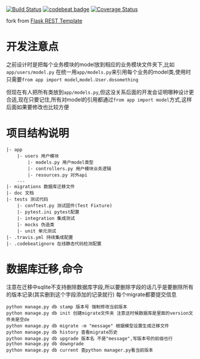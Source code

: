 [![Build Status](https://travis-ci.org/eightHundreds/irides.svg?branch=master)](https://travis-ci.org/eightHundreds/irides)
[![codebeat badge](https://codebeat.co/badges/d536af42-3a52-4dc8-9a13-4465112bed24)](https://codebeat.co/projects/github-com-eighthundreds-irides-master)
[![Coverage Status](https://coveralls.io/repos/github/eightHundreds/irides/badge.svg?branch=master)](https://coveralls.io/github/eightHundreds/irides?branch=master)

fork from [Flask REST Template](https://github.com/alexandre/flask-rest-template)


# 开发注意点

之前设计时是把每个业务模块的model放到相应的业务模块文件夹下,比如`app/users/model.py`
在统一用`app/models.py`来引用每个业务的model类,使用时只需要`from app import model`,`model.User.dosomething`

但现在有人把所有类放到`app/models.py`,但这没关系后面的开发会证明哪种设计更合适,现在只要记住,所有对model的引用都通过`from app import model`方式,这样后面如果要修改也比较方便

# 项目结构说明

```
|- app
	|- users 用户模块
		|- models.py 用户model类型
		|- controllers.py 用户模块业务逻辑
		|- resources.py 对外api
	...
|- migrations 数据库迁移文件
|- doc 文档
|- tests 测试代码
	|- conftest.py 测试固件(Test Fixture)
	|- pytest.ini pytest配置
	|- integration 集成测试
	|- mocks 伪造类
	|- unit 单元测试
|- .travis.yml 持续集成配置
|- .codebeatignore 在线静态代码检测配置
```

# 数据库迁移,命令
注意在迁移中sqlite不支持删除数据库字段,所以要删除字段的话几乎是要删除所有的版本记录(其实删到这个字段添加的记录就行)
每个migrate都要提交信息
```
python manage.py db stamp 版本号 强制修改当前版本
python manage.py db init 创建migrate文件夹 注意这时候数据库是里面的version文件夹是空de
python manage.py db migrate -m "message" 根据模型设置生成迁移文件
python manage.py db history 查看migrate历史
python manage.py db upgrade 版本名 不是"message",写版本号的前缀也行
python manage.py db downgrade
python manage.py db current 查python manager.py看当前版本
```
